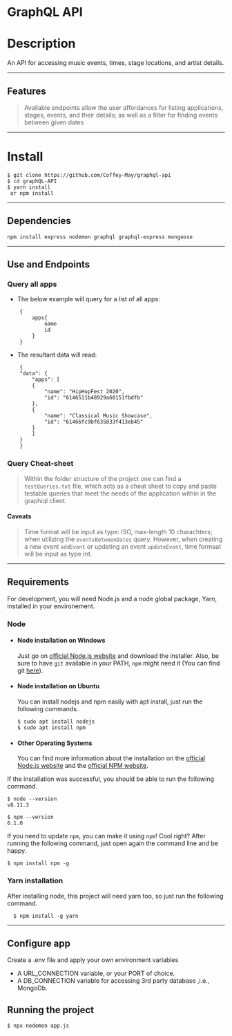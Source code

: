 # **GraphQL API**

# Description

An API for accessing music events, times, stage locations, and artist details.

---

## Features

> Available endpoints allow the user affordances for listing applications, stages, events, and their details; as well as a filter for finding events between given dates

---

# Install

    $ git clone https://github.com/Coffey-May/graphql-api
    $ cd graphQL-API
    $ yarn install
     or npm install

---

## Dependencies

    npm install express nodemon graphql graphql-express mongoose

---

## Use and Endpoints

### Query all apps

- The below example will query for a list of all apps:

```
    {
        apps{
            name
            id
        }
    }
```

- The resultant data will read:

```
    {
    "data": {
        "apps": [
        {
            "name": "HipHopFest 2020",
            "id": "6146511b48929a60151fbdfb"
        },
        {
            "name": "Classical Music Showcase",
            "id": "61466fc9bf635833f413eb45"
        }
        ]
    }
    }
```

### Query Cheat-sheet

> Within the folder structure of the project one can find a `testQueries.txt` file, which acts as a cheat sheet to copy and paste testable queries that meet the needs of the application within in the graphiql client.

#### Caveats

> Time format will be input as type: ISO, max-length 10 charachters; when utilizing the `eventsBetweenDates` query. However, when creating a new event `addEvent` or updating an event `updateEvent`, time formaat will be input as type Int.

---

## Requirements

For development, you will need Node.js and a node global package, Yarn, installed in your environement.

### Node

- #### Node installation on Windows

  Just go on [official Node.js website](https://nodejs.org/) and download the installer.
  Also, be sure to have `git` available in your PATH, `npm` might need it (You can find git [here](https://git-scm.com/)).

- #### Node installation on Ubuntu

  You can install nodejs and npm easily with apt install, just run the following commands.

      $ sudo apt install nodejs
      $ sudo apt install npm

- #### Other Operating Systems
  You can find more information about the installation on the [official Node.js website](https://nodejs.org/) and the [official NPM website](https://npmjs.org/).

If the installation was successful, you should be able to run the following command.

    $ node --version
    v8.11.3

    $ npm --version
    6.1.0

If you need to update `npm`, you can make it using `npm`! Cool right? After running the following command, just open again the command line and be happy.

    $ npm install npm -g

###

### Yarn installation

After installing node, this project will need yarn too, so just run the following command.

      $ npm install -g yarn

---

## Configure app

Create a .env file and apply your own environment variables

- A URL_CONNECTION variable, or your PORT of choice.
- A DB_CONNECTION variable for accessing 3rd party database ,i.e., MongoDb.

## Running the project

    $ npx nodemon app.js
